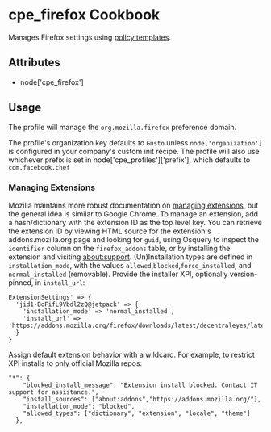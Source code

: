 cpe_firefox Cookbook
========================
Manages Firefox settings using [policy templates](https://github.com/mozilla/policy-templates/).


Attributes
----------
* node['cpe_firefox']

Usage
-----
The profile will manage the `org.mozilla.firefox` preference domain.

The profile's organization key defaults to `Gusto` unless `node['organization']` is
configured in your company's custom init recipe. The profile will also use
whichever prefix is set in node['cpe_profiles']['prefix'], which defaults to `com.facebook.chef`

### Managing Extensions

Mozilla maintains more robust documentation on [managing extensions](https://github.com/mozilla/policy-templates/blob/master/README.md#extensions), but the general idea is similar to Google Chrome. To manage an extension, add a hash/dictionary with the extension ID as the top level key. You can retrieve the extension ID by viewing HTML source for the extension's addons.mozilla.org page and looking for `guid`, using Osquery to inspect the `identifier` column on the `firefox_addons` table, or by installing the extension and visiting <about:support>. (Un)Installation types are defined in `installation_mode`, with the values `allowed`,`blocked`,`force_installed`, and `normal_installed` (removable). Provide the installer XPI, optionally version-pinned, in `install_url`:

```
ExtensionSettings' => {
  'jid1-BoFifL9Vbdl2zQ@jetpack' => {
    'installation_mode' => 'normal_installed',
    'install_url' => 'https://addons.mozilla.org/firefox/downloads/latest/decentraleyes/latest.xpi'
  }
}
```

Assign default extension behavior with a wildcard. For example, to restrict XPI installs to only official Mozilla repos:

```
"*": {
    "blocked_install_message": "Extension install blocked. Contact IT support for assistance.",
    "install_sources": ["about:addons","https://addons.mozilla.org/"],
    "installation_mode": "blocked",
    "allowed_types": ["dictionary", "extension", "locale", "theme"]
  },
```
